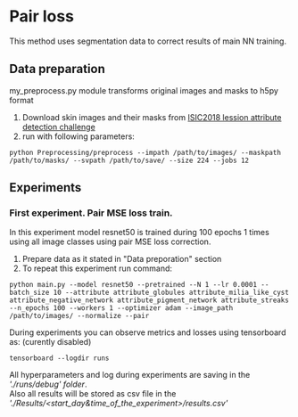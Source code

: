 # Pair loss
This method uses segmentation data to correct results of main NN training.

## Data preparation
my_preprocess.py module transforms original images and masks to h5py format

1. Download skin images and their masks from [ISIC2018 lession attribute detection challenge](https://challenge.kitware.com/#phase/5abcbb6256357d0139260e5f)
2. run with following parameters:
~~~~
python Preprocessing/preprocess --impath /path/to/images/ --maskpath /path/to/masks/ --svpath /path/to/save/ --size 224 --jobs 12
~~~~
## Experiments

### First experiment. Pair MSE loss train.
In this experiment model resnet50 is trained during 100 epochs 1 times using all image classes using pair MSE loss correction.
1. Prepare data as it stated in "Data preporation" section
2. To repeat this experiment run command:
~~~~
python main.py --model resnet50 --pretrained --N 1 --lr 0.0001 --batch_size 10 --attribute attribute_globules attribute_milia_like_cyst attribute_negative_network attribute_pigment_network attribute_streaks  --n_epochs 100 --workers 1 --optimizer adam --image_path /path/to/images/ --normalize --pair
~~~~

During experiments you can observe metrics and losses using tensorboard as: (curently disabled)
~~~~
tensorboard --logdir runs
~~~~
All hyperparameters and log during experiments are saving in the *'./runs/debug' folder*. <br>
Also all results will be stored as csv file in the *'./Results/<start_day&time_of_the_experiment>/results.csv'*
